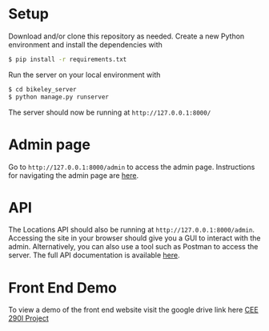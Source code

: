 # Setup
Download and/or clone this repository as needed. Create a new Python environment and install the dependencies with

```sh
$ pip install -r requirements.txt
```

Run the server on your local environment with

```sh
$ cd bikeley_server
$ python manage.py runserver
```

The server should now be running at `http://127.0.0.1:8000/` 

# Admin page

Go to `http://127.0.0.1:8000/admin` to access the admin page. Instructions for navigating the admin page are [here](https://wealthy-catmint-f7d.notion.site/Bikeley-Admin-af351dfad1b347cd82ec631dafdaf4bc).

# API

The Locations API should also be running at `http://127.0.0.1:8000/admin`. Accessing the site in your browser should give you a GUI to interact with the admin. 
Alternatively, you can also use a tool such as Postman to access the server. The full API documentation is available [here](https://wealthy-catmint-f7d.notion.site/Bikeley-API-Specs-7e8cee3ffcf445bbb3ed81b4333a1108).

# Front End Demo

To view a demo of the front end website visit the google drive link here
[CEE 290I Project](https://drive.google.com/drive/u/0/folders/1KA1h7jx4hmWZTpYVvkFLFlYOIYyg1CGf)
